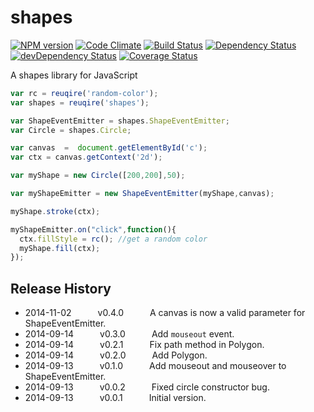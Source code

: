 # shapes
[![NPM version](https://badge.fury.io/js/shapes.svg)](http://badge.fury.io/js/shapes)
[![Code Climate](https://codeclimate.com/github/tillarnold/shapes/badges/gpa.svg)](https://codeclimate.com/github/tillarnold/shapes)
[![Build Status](https://travis-ci.org/tillarnold/shapes.svg?branch=master)](https://travis-ci.org/tillarnold/shapes)
[![Dependency Status](https://david-dm.org/tillarnold/shapes.svg)](https://david-dm.org/tillarnold/shapes)
[![devDependency Status](https://david-dm.org/tillarnold/shapes/dev-status.svg)](https://david-dm.org/tillarnold/shapes#info=devDependencies)
[![Coverage Status](https://coveralls.io/repos/tillarnold/shapes/badge.png?branch=master)](https://coveralls.io/r/tillarnold/shapes?branch=master)

A shapes library for JavaScript

```js
var rc = reuqire('random-color');
var shapes = reuqire('shapes');

var ShapeEventEmitter = shapes.ShapeEventEmitter;
var Circle = shapes.Circle;

var canvas  =  document.getElementById('c');
var ctx = canvas.getContext('2d');

var myShape = new Circle([200,200],50);

var myShapeEmitter = new ShapeEventEmitter(myShape,canvas);

myShape.stroke(ctx);

myShapeEmitter.on("click",function(){
  ctx.fillStyle = rc(); //get a random color
  myShape.fill(ctx);
});

```
## Release History
* 2014-11-02   v0.4.0   A canvas is now a valid parameter for ShapeEventEmitter.
* 2014-09-14   v0.3.0   Add `mouseout` event.
* 2014-09-14   v0.2.1   Fix path method in Polygon.
* 2014-09-14   v0.2.0   Add Polygon.
* 2014-09-13   v0.1.0   Add mouseout and mouseover to ShapeEventEmitter.
* 2014-09-13   v0.0.2   Fixed circle constructor bug.
* 2014-09-13   v0.0.1   Initial version.
